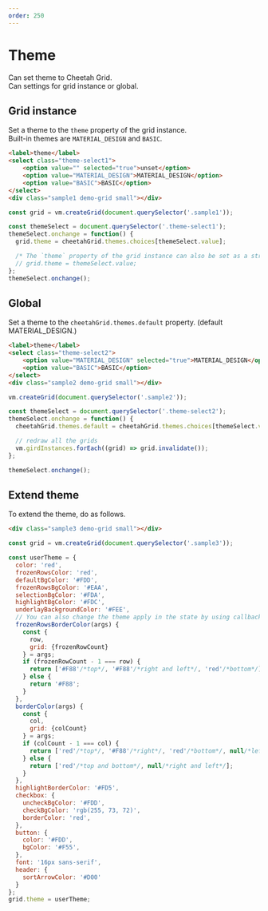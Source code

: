 ```yaml
---
order: 250
---
```


# Theme

Can set theme to Cheetah Grid.  
Can settings for grid instance or global.

## Grid instance

Set a theme to the `theme` property of the grid instance.  
Built-in themes are `MATERIAL_DESIGN` and `BASIC`.

<code-preview :data="{createGrid}">

```html
<label>theme</label>
<select class="theme-select1">
    <option value="" selected="true">unset</option>
    <option value="MATERIAL_DESIGN">MATERIAL_DESIGN</option>
    <option value="BASIC">BASIC</option>
</select>
<div class="sample1 demo-grid small"></div>
```

```js
const grid = vm.createGrid(document.querySelector('.sample1'));

const themeSelect = document.querySelector('.theme-select1');
themeSelect.onchange = function() {
  grid.theme = cheetahGrid.themes.choices[themeSelect.value];

  /* The `theme` property of the grid instance can also be set as a string. */
  // grid.theme = themeSelect.value;
};
themeSelect.onchange();
```

</code-preview>

## Global

Set a theme to the `cheetahGrid.themes.default` property.
(default MATERIAL_DESIGN.)

<code-preview :data="{createGrid,girdInstances}">

```html
<label>theme</label>
<select class="theme-select2">
    <option value="MATERIAL_DESIGN" selected="true">MATERIAL_DESIGN</option>
    <option value="BASIC">BASIC</option>
</select>
<div class="sample2 demo-grid small"></div>
```

```js
vm.createGrid(document.querySelector('.sample2'));

const themeSelect = document.querySelector('.theme-select2');
themeSelect.onchange = function() {
  cheetahGrid.themes.default = cheetahGrid.themes.choices[themeSelect.value];

  // redraw all the grids
  vm.girdInstances.forEach((grid) => grid.invalidate());
};

themeSelect.onchange();
```

</code-preview>

## Extend theme

To extend the theme, do as follows.

<code-preview :data="{createGrid}">

```html
<div class="sample3 demo-grid small"></div>
```

```js
const grid = vm.createGrid(document.querySelector('.sample3'));

const userTheme = {
  color: 'red',
  frozenRowsColor: 'red',
  defaultBgColor: '#FDD',
  frozenRowsBgColor: '#EAA',
  selectionBgColor: '#FDA',
  highlightBgColor: '#FDC',
  underlayBackgroundColor: '#FEE',
  // You can also change the theme apply in the state by using callback.
  frozenRowsBorderColor(args) {
    const {
      row,
      grid: {frozenRowCount}
    } = args;
    if (frozenRowCount - 1 === row) {
      return ['#F88'/*top*/, '#F88'/*right and left*/, 'red'/*bottom*/];
    } else {
      return '#F88';
    }
  },
  borderColor(args) {
    const {
      col,
      grid: {colCount}
    } = args;
    if (colCount - 1 === col) {
      return ['red'/*top*/, '#F88'/*right*/, 'red'/*bottom*/, null/*left*/];
    } else {
      return ['red'/*top and bottom*/, null/*right and left*/];
    }
  },
  highlightBorderColor: '#FD5',
  checkbox: {
    uncheckBgColor: '#FDD',
    checkBgColor: 'rgb(255, 73, 72)',
    borderColor: 'red',
  },
  button: {
    color: '#FDD',
    bgColor: '#F55',
  },
  font: '16px sans-serif',
  header: {
    sortArrowColor: '#D00'
  }
};
grid.theme = userTheme;
```

</code-preview>

<script>
const girdInstances = [];
function createGrid(parentElement) {
  const records = generatePersons(100);

  const grid = new cheetahGrid.ListGrid({
    parentElement,
    header: [
      {field: 'check', caption: '', width: 50, columnType: 'check', action: 'check'},
      {field: 'personid', caption: 'ID', width: 100},
      { /* multiple header */
        caption: 'name',
        columns: [
          {field: 'fname', caption: 'First Name', width: 200, sort: true},
          {field: 'lname', caption: 'Last Name', width: 200, sort: true},
        ],
      },
      {field: 'email', caption: 'Email', width: 250, sort: true},
      {
      /* callback field */
        field(rec) {
          const d = rec.birthday;
          return `${d.getFullYear()}/${d.getMonth() + 1}/${d.getDate()}`;
        },
        caption: 'birthday',
        width: 100
      },
      {
        caption: 'button',
        width: 120,
        /* button column */
        columnType: new cheetahGrid.columns.type.ButtonColumn({
          caption: 'SHOW REC',
        }),
        action: new cheetahGrid.columns.action.ButtonAction({
          action(rec) {
            alert(JSON.stringify(rec));
          },
        }),
      }
    ],
    frozenColCount: 2,
    records
  });
  girdInstances.push(grid);
  return grid;
}
export default {
  data () {
    return {
      createGrid,
      girdInstances
    }
  },
  beforeDestroy() {
    cheetahGrid.themes.default = 'MATERIAL_DESIGN';
  },
}
</script>